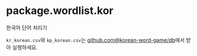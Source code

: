 # package.wordlist.kor

한국어 단어 처리기

`kr_korean.csv`와 `kp_korean.csv`는 [github.com@korean-word-game/db](https://github.com/korean-word-game/db?tab=readme-ov-file)에서 받아 실행하세요.
